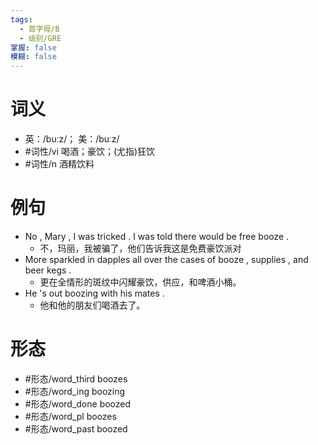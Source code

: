 ```yaml
---
tags:
  - 首字母/B
  - 级别/GRE
掌握: false
模糊: false
---
```

# 词义
- 英：/buːz/； 美：/buːz/
- #词性/vi  喝酒；豪饮；(尤指)狂饮
- #词性/n  酒精饮料
# 例句
- No , Mary , I was tricked . I was told there would be free booze .
	- 不，玛丽，我被骗了，他们告诉我这是免费豪饮派对
- More sparkled in dapples all over the cases of booze , supplies , and beer kegs .
	- 更在全情形的斑纹中闪耀豪饮，供应，和啤酒小桶。
- He 's out boozing with his mates .
	- 他和他的朋友们喝酒去了。
# 形态
- #形态/word_third boozes
- #形态/word_ing boozing
- #形态/word_done boozed
- #形态/word_pl boozes
- #形态/word_past boozed
